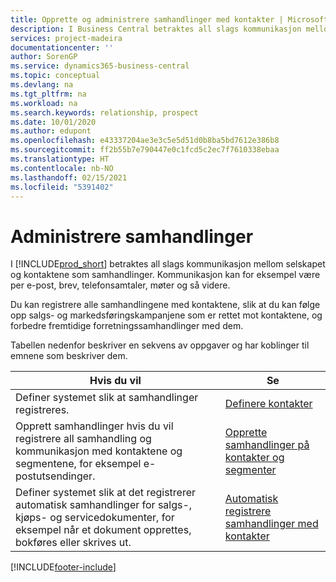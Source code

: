 ```yaml
---
title: Opprette og administrere samhandlinger med kontakter | Microsoft-dokumentasjon
description: I Business Central betraktes all slags kommunikasjon mellom selskapet og kontaktene som samhandlinger. Kommunikasjon kan for eksempel være per e-post, brev, telefonsamtaler, møter og så videre.
services: project-madeira
documentationcenter: ''
author: SorenGP
ms.service: dynamics365-business-central
ms.topic: conceptual
ms.devlang: na
ms.tgt_pltfrm: na
ms.workload: na
ms.search.keywords: relationship, prospect
ms.date: 10/01/2020
ms.author: edupont
ms.openlocfilehash: e43337204ae3e3c5e5d51d0b8ba5bd7612e386b8
ms.sourcegitcommit: ff2b55b7e790447e0c1fcd5c2ec7f7610338ebaa
ms.translationtype: HT
ms.contentlocale: nb-NO
ms.lasthandoff: 02/15/2021
ms.locfileid: "5391402"
---
```

# <a name="managing-interactions"></a>Administrere samhandlinger
I [!INCLUDE[prod_short](includes/prod_short.md)] betraktes all slags kommunikasjon mellom selskapet og kontaktene som samhandlinger. Kommunikasjon kan for eksempel være per e-post, brev, telefonsamtaler, møter og så videre.

Du kan registrere alle samhandlingene med kontaktene, slik at du kan følge opp salgs- og markedsføringskampanjene som er rettet mot kontaktene, og forbedre fremtidige forretningssamhandlinger med dem.

Tabellen nedenfor beskriver en sekvens av oppgaver og har koblinger til emnene som beskriver dem.

| Hvis du vil | Se |
| --- | --- |
| Definer systemet slik at samhandlinger registreres. |[Definere kontakter](marketing-setup-contacts.md) |
|Opprett samhandlinger hvis du vil registrere all samhandling og kommunikasjon med kontaktene og segmentene, for eksempel e-postutsendinger.|[Opprette samhandlinger på kontakter og segmenter](marketing-how-create-interactions.md)|
|Definer systemet slik at det registrerer automatisk samhandlinger for salgs-, kjøps- og servicedokumenter, for eksempel når et dokument opprettes, bokføres eller skrives ut.|[Automatisk registrere samhandlinger med kontakter](marketing-auto-record-interactions.md)|


[!INCLUDE[footer-include](includes/footer-banner.md)]